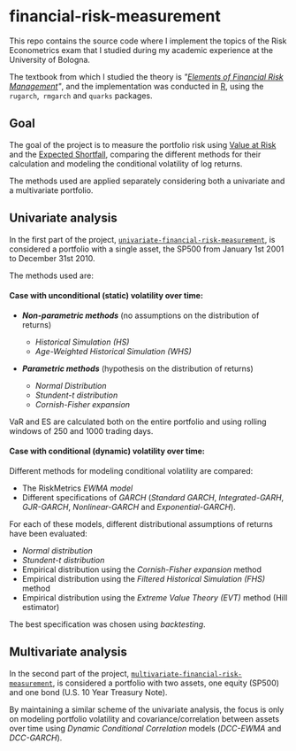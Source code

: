 # financial-risk-measurement
This repo contains the source code where I implement the topics of the Risk Econometrics exam that I studied during my academic experience at the University of Bologna.

The textbook from which I studied the theory is *"[Elements of Financial Risk Management](https://www.amazon.it/Elements-Financial-Management-Peter-Christoffersen/dp/0128102357)"*, and the implementation was conducted in [R](https://cran.r-project.org/), using the `rugarch`,` rmgarch` and `quarks` packages.

## Goal
The goal of the project is to measure the portfolio risk using [Value at Risk](https://en.wikipedia.org/wiki/Value_at_risk) and the [Expected Shortfall](https://en.wikipedia.org/wiki/Expected_shortfall), comparing the different methods for their calculation and modeling the conditional volatility of log returns.

The methods used are applied separately considering both a univariate and a multivariate portfolio.

## Univariate analysis
In the first part of the project, [`univariate-financial-risk-measurement`](https://github.com/gianlucaciaccio/financial-risk-measurement/tree/main/univariate-financial-risk-measurement), is considered a portfolio with a single asset, the SP500 from January 1st 2001 to December 31st 2010. 


The methods used are:

#### **Case with unconditional (static) volatility over time:**

- ***Non-parametric methods*** (no assumptions on the distribution of returns)

  - *Historical Simulation (HS)*
  - *Age-Weighted Historical Simulation (WHS)*

- ***Parametric methods*** (hypothesis on the distribution of returns)
  - *Normal Distribution*
  - *Stundent-t distribution*
  - *Cornish-Fisher expansion*

VaR and ES are calculated both on the entire portfolio and using rolling windows of 250 and 1000 trading days.

#### **Case with conditional (dynamic) volatility over time:**

Different methods for modeling conditional volatility are compared: 

- The RiskMetrics *EWMA model*
- Different specifications of *GARCH* (*Standard GARCH*, *Integrated-GARH*, *GJR-GARCH*, *Nonlinear-GARCH* and *Exponential-GARCH*).

For each of these models, different distributional assumptions of returns have been evaluated:

- *Normal distribution*
- *Stundent-t distribution*
- Empirical distribution using the *Cornish-Fisher expansion* method
- Empirical distribution using the *Filtered Historical Simulation (FHS)* method
- Empirical distribution using the *Extreme Value Theory (EVT)* method (Hill estimator)

The best specification was chosen using *backtesting*.


## Multivariate analysis
In the second part of the project, [`multivariate-financial-risk-measurement`](https://github.com/gianlucaciaccio/financial-risk-measurement/tree/main/multivariate-financial-risk-measurement), is considered a portfolio with two assets, one equity (SP500) and one bond (U.S. 10 Year Treasury Note). 

By maintaining a similar scheme of the univariate analysis, the focus is only on modeling portfolio volatility and covariance/correlation between assets over time using *Dynamic Conditional Correlation* models (*DCC-EWMA* and *DCC-GARCH*).
